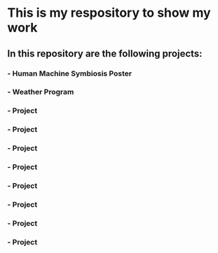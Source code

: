 # This is my respository to show my work
## In this repository are the following projects:
### - Human Machine Symbiosis Poster
### - Weather Program
### - Project 
### - Project 
### - Project 
### - Project 
### - Project 
### - Project 
### - Project 
### - Project 
